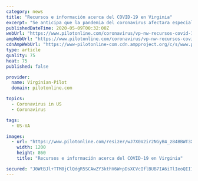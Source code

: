 ```yaml
---
category: news
title: "Recursos e información acerca del COVID-19 en Virginia"
excerpt: "Se anticipa que la pandemia del coronavirus afectara especialmente a los afro-americanos, a los latinos y a los asiáticos en que viven en Hampton Roads, ya que la crisis agrava las desigualdades por diferencias étnico-raciales."
publishedDateTime: 2020-05-09T00:32:00Z
webUrl: "https://www.pilotonline.com/coronavirus/vp-nw-recursos-covid-19-virginia-0509-20200508-4fbshb6pufhozhrmpt5rrltsd4-story.html"
ampWebUrl: "https://www.pilotonline.com/coronavirus/vp-nw-recursos-covid-19-virginia-0509-20200508-4fbshb6pufhozhrmpt5rrltsd4-story.html?outputType=amp"
cdnAmpWebUrl: "https://www-pilotonline-com.cdn.ampproject.org/c/s/www.pilotonline.com/coronavirus/vp-nw-recursos-covid-19-virginia-0509-20200508-4fbshb6pufhozhrmpt5rrltsd4-story.html?outputType=amp"
type: article
quality: 75
heat: 75
published: false

provider:
  name: Virginian-Pilot
  domain: pilotonline.com

topics:
  - Coronavirus in US
  - Coronavirus

tags:
  - US-VA

images:
  - url: "https://www.pilotonline.com/resizer/wJ7X0V2ir2NGyB4_z84BBWT3XgE=/1200x0/top/arc-anglerfish-arc2-prod-tronc.s3.amazonaws.com/public/35O77TCHONHKXKLW54GWDHSHTI.jpg"
    width: 1200
    height: 860
    title: "Recursos e información acerca del COVID-19 en Virginia"

secured: "J0WtBJl+TTM8jClQdgR5SCAwZY3kthV6W+pDsXCVcIflBUB7IA6iTlIeoQII1/Dp3elzmY8l1XWg+FAuV/oXcmJOqfvMXniUzQ1WKE1T60W9JBxmOrUgNPMzAqf0t7IhqKesPTqSyd01VTkPf/W4YvJ+lGWhcYlKAlqeeYtD8aRtawv1BcTmZ9e+ErQZIeerfkEIsrVXir/rdGIN+fxLMz4lnvM3AE/HHSdGqBmkFYmaONaNkUOk7YbW0jBuFBHoiX4GpoWQ7g2bzxOJeK8NTfTqsZu2mTLzO76shD/x96ak5FkiLS21TL4f8jKOovAH;JgsIhG5xOKUIy4BvxWUbmw=="
---
```


